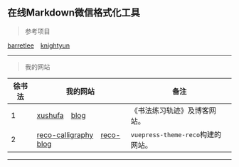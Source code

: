 ## 在线Markdown微信格式化工具

> 参考项目

[barretlee]( https://github.com/barretlee/online-markdown ) &ensp;  [knightyun]( https://github.com/knightyun/markdown-to-richtext )


---

> 我的网站


| 徐书法 | 我的网站    |  备注          |
| -----  | ----------- |  ------------- |
| 1      | [xushufa]( https://xushufa.cn ) &ensp; [blog]( https://blog.xushufa.cn ) | 《书法练习轨迹》及博客网站。     |
| 2      | [reco-calligraphy]( https://reco-calligraphy.xushufa.cn ) &ensp; [reco-blog]( https://reco-blog.xushufa.cn ) | `vuepress-theme-reco`构建的网站。     |

---